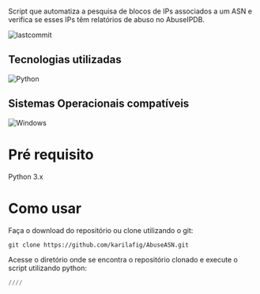 <pre>
                                            
</pre>
Script que automatiza a pesquisa de blocos de IPs associados a um ASN e verifica se esses IPs têm relatórios de abuso no AbuseIPDB.
<div>
  <img alt="lastcommit" src="https://img.shields.io/github/last-commit/karilafig/AbuseASN?style=social&logo=appveyor">
  </div>

## Tecnologias utilizadas
<div>
 <img alt="Python" src="https://img.shields.io/badge/Python-F2C12E?style=for-the-badge&logo=python&logoColor=white">
 </div>
 
## Sistemas Operacionais compatíveis 
 <div>
 <img alt="Windows" src="https://img.shields.io/badge/Windows-008000?style=for-the-badge&logo=Windows&logoColor=white">
 </div>

# Pré requisito
Python 3.x
# Como usar
Faça o download do repositório ou clone utilizando o git:
```
git clone https://github.com/karilafig/AbuseASN.git
```
Acesse o diretório onde se encontra o repositório clonado e execute o script utilizando python:
```python
////
```
